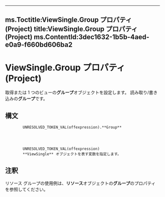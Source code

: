 

---
ms.Toctitle:ViewSingle.Group プロパティ (Project)
title:ViewSingle.Group プロパティ (Project)
ms.ContentId:3dec1632-1b5b-4aed-e0a9-f660bd606ba2
---
# ViewSingle.Group プロパティ (Project)




取得または 1 つのビューの**グループ**オブジェクトを設定します。 読み取り/書き込みの**グループ**です。

## 構文

            UNRESOLVED_TOKEN_VAL(offexpression).**Group**




            UNRESOLVED_TOKEN_VAL(offexpression)
            **ViewSingle** オブジェクトを表す変数を指定します。



## 注釈
リソース グループの使用例は、**リソース**オブジェクトの**グループ**のプロパティを参照してください。




